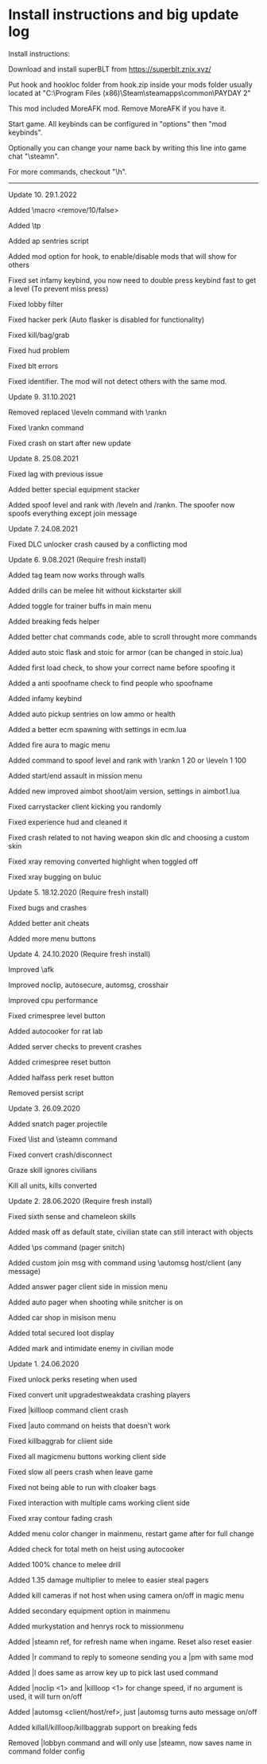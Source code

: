 # Install instructions and big update log

Install instructions:

Download and install superBLT from https://superblt.znix.xyz/

Put hook and hookloc folder from hook.zip inside your mods folder usually located at "C:\Program Files (x86)\Steam\steamapps\common\PAYDAY 2"

This mod included MoreAFK mod. Remove MoreAFK if you have it.

Start game. All keybinds can be configured in "options" then "mod keybinds".

Optionally you can change your name back by writing this line into game chat "\steamn".

For more commands, checkout "\h".

----------------------------------------------------------------------
Update 10. 29.1.2022

Added \macro <remove/10/false> 
<Your command to macro> 
<Command arguments>
  
Added \tp <player id>
  
Added ap sentries script

Added mod option for hook, to enable/disable mods that will show for others
  
Fixed set infamy keybind, you now need to double press keybind fast to get a level (To prevent miss press)
  
Fixed lobby filter
  
Fixed hacker perk (Auto flasker is disabled for functionality)
  
Fixed kill/bag/grab
  
Fixed hud problem
  
Fixed blt errors
  
Fixed identifier. The mod will not detect others with the same mod.

Update 9. 31.10.2021

Removed replaced \leveln command with \rankn

Fixed \rankn command

Fixed crash on start after new update

Update 8. 25.08.2021

Fixed lag with previous issue

Added better special equipment stacker

Added spoof level and rank with /leveln and /rankn. The spoofer now spoofs everything except join message

Update 7. 24.08.2021

Fixed DLC unlocker crash caused by a conflicting mod

Update 6. 9.08.2021 (Require fresh install)

Added tag team now works through walls

Added drills can be melee hit without kickstarter skill

Added toggle for trainer buffs in main menu

Added breaking feds helper

Added better chat commands code, able to scroll throught more commands

Added auto stoic flask and stoic for armor (can be changed in stoic.lua)

Added first load check, to show your correct name before spoofing it

Added a anti spoofname check to find people who spoofname

Added infamy keybind

Added auto pickup sentries on low ammo or health

Added a better ecm spawning with settings in ecm.lua

Added fire aura to magic menu

Added command to spoof level and rank with \rankn 1 20 or \leveln 1 100

Added start/end assault in mission menu

Added new improved aimbot shoot/aim version, settings in aimbot1.lua

Fixed carrystacker client kicking you randomly

Fixed experience hud and cleaned it

Fixed crash related to not having weapon skin dlc and choosing a custom skin

Fixed xray removing converted highlight when toggled off

Fixed xray bugging on buluc

Update 5. 18.12.2020 (Require fresh install)

Fixed bugs and crashes

Added better anit cheats

Added more menu buttons

Update 4. 24.10.2020 (Require fresh install)

Improved \afk

Improved noclip, autosecure, automsg, crosshair

Improved cpu performance

Fixed crimespree level button

Added autocooker for rat lab

Added server checks to prevent crashes

Added crimespree reset button

Added halfass perk reset button

Removed persist script

Update 3. 26.09.2020

Added snatch pager projectile

Fixed \list and \steamn command

Fixed convert crash/disconnect

Graze skill ignores civilians

Kill all units, kills converted


Update 2. 28.06.2020 (Require fresh install)

Fixed sixth sense and chameleon skills

Added mask off as default state, civilian state can still interact with objects

Added \ps command (pager snitch)

Added custom join msg with command using \automsg host/client (any message)

Added answer pager client side in mission menu

Added auto pager when shooting while snitcher is on

Added car shop in misison menu

Added total secured loot display

Added mark and intimidate enemy in civilian mode


Update 1. 24.06.2020

Fixed unlock perks reseting when used

Fixed convert unit upgradestweakdata crashing players

Fixed |killloop command client crash

Fixed |auto command on heists that doesn't work

Fixed killbaggrab for cliient side

Fixed all magicmenu buttons working client side

Fixed slow all peers crash when leave game

Fixed not being able to run with cloaker bags

Fixed interaction with multiple cams working client side

Fixed xray contour fading crash

Added menu color changer in mainmenu, restart game after for full change

Added check for total meth on heist using autocooker

Added 100% chance to melee drill

Added 1.35 damage multiplier to melee to easier steal pagers

Added kill cameras if not host when using camera on/off in magic menu

Added secondary equipment option in mainmenu

Added murkystation and henrys rock to missionmenu

Added |steamn ref, for refresh name when ingame. Reset also reset easier

Added |r command to reply to someone sending you a |pm with same mod

Added |l does same as arrow key up to pick last used command

Added |noclip <1> and |killloop <1> for change speed, if no argument is used, it will turn on/off

Added |automsg <client/host/ref>, just |automsg turns auto message on/off

Added killall/killloop/killbaggrab support on breaking feds

Removed |lobbyn command and will only use |steamn, now saves name in command folder config
